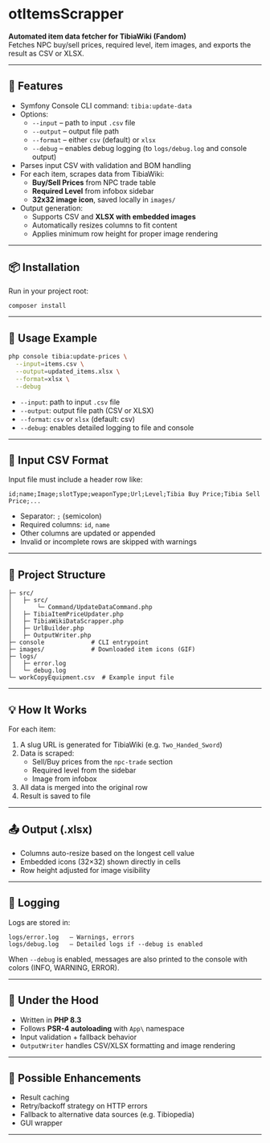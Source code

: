 # otItemsScrapper

**Automated item data fetcher for TibiaWiki (Fandom)**  
Fetches NPC buy/sell prices, required level, item images, and exports the result as CSV or XLSX.

---

## 🚀 Features

- Symfony Console CLI command: `tibia:update-data`
- Options:
  - `--input` – path to input `.csv` file
  - `--output` – output file path
  - `--format` – either `csv` (default) or `xlsx`
  - `--debug` – enables debug logging (to `logs/debug.log` and console output)
- Parses input CSV with validation and BOM handling
- For each item, scrapes data from TibiaWiki:
  - **Buy/Sell Prices** from NPC trade table
  - **Required Level** from infobox sidebar
  - **32x32 image icon**, saved locally in `images/`
- Output generation:
  - Supports CSV and **XLSX with embedded images**
  - Automatically resizes columns to fit content
  - Applies minimum row height for proper image rendering

---

## 📦 Installation

Run in your project root:

```bash
composer install
```

---

## 🧪 Usage Example

```bash
php console tibia:update-prices \
  --input=items.csv \
  --output=updated_items.xlsx \
  --format=xlsx \
  --debug
```

- `--input`: path to input `.csv` file
- `--output`: output file path (CSV or XLSX)
- `--format`: `csv` or `xlsx` (default: csv)
- `--debug`: enables detailed logging to file and console

---

## 🧾 Input CSV Format

Input file must include a header row like:

```
id;name;Image;slotType;weaponType;Url;Level;Tibia Buy Price;Tibia Sell Price;...
```

- Separator: `;` (semicolon)
- Required columns: `id`, `name`
- Other columns are updated or appended
- Invalid or incomplete rows are skipped with warnings

---

## 📁 Project Structure

```
├─ src/
│   ├─ src/
│       └─ Command/UpdateDataCommand.php
│   ├─ TibiaItemPriceUpdater.php
│   ├─ TibiaWikiDataScrapper.php
│   ├─ UrlBuilder.php
│   ├─ OutputWriter.php
├─ console             # CLI entrypoint
├─ images/             # Downloaded item icons (GIF)
├─ logs/
│   ├─ error.log
│   └─ debug.log
└─ workCopyEquipment.csv  # Example input file
```

---

## 💡 How It Works

For each item:
1. A slug URL is generated for TibiaWiki (e.g. `Two_Handed_Sword`)
2. Data is scraped:
   - Sell/Buy prices from the `npc-trade` section
   - Required level from the sidebar
   - Image from infobox
3. All data is merged into the original row
4. Result is saved to file

---

## 📤 Output (.xlsx)

- Columns auto-resize based on the longest cell value
- Embedded icons (32×32) shown directly in cells
- Row height adjusted for image visibility

---

## 🧾 Logging

Logs are stored in:

```
logs/error.log   – Warnings, errors
logs/debug.log   – Detailed logs if --debug is enabled
```

When `--debug` is enabled, messages are also printed to the console with colors (INFO, WARNING, ERROR).

---

## 🧱 Under the Hood

- Written in **PHP 8.3**
- Follows **PSR-4 autoloading** with `App\` namespace
- Input validation + fallback behavior
- `OutputWriter` handles CSV/XLSX formatting and image rendering

---

## 🔧 Possible Enhancements

- Result caching
- Retry/backoff strategy on HTTP errors
- Fallback to alternative data sources (e.g. Tibiopedia)
- GUI wrapper

---
